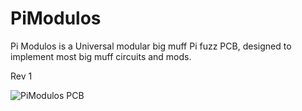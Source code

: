 PiModulos
=========

Pi Modulos is a Universal modular big muff Pi fuzz PCB, designed to implement most big muff circuits and mods.

Rev 1

![PiModulos PCB](PiModulos/PCB/PiModulosPCB.png)
